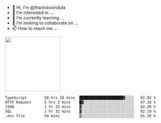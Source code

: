 - 👋 Hi, I’m @tharinduvindula
- 👀 I’m interested in ...
- 🌱 I’m currently learning ...
- 💞️ I’m looking to collaborate on ...
- 📫 How to reach me ...

<!---
tharinduvindula/tharinduvindula is a ✨ special ✨ repository because its `README.md` (this file) appears on your GitHub profile.
You can click the Preview link to take a look at your changes.
--->

<img height="180em" src="https://github-readme-stats.vercel.app/api?username=tharinduvindula&show_icons=true&hide_border=false&&count_private=true&include_all_commits=true" />


<!--START_SECTION:waka-->

```txt
TypeScript        58 hrs 26 mins  ████████████████████▓░░░░   82.92 %
HTTP Request      5 hrs 3 mins    █▓░░░░░░░░░░░░░░░░░░░░░░░   07.18 %
JSON              1 hr 33 mins    ▓░░░░░░░░░░░░░░░░░░░░░░░░   02.20 %
SQL               1 hr 32 mins    ▓░░░░░░░░░░░░░░░░░░░░░░░░   02.19 %
.env file         54 mins         ▒░░░░░░░░░░░░░░░░░░░░░░░░   01.30 %
```

<!--END_SECTION:waka-->

